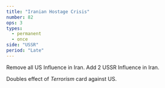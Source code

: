 ```yaml
---
title: "Iranian Hostage Crisis"
number: 82
ops: 3
types:
  - permanent
  - once
side: "USSR"
period: "Late"
---
```

Remove all US Influence in Iran. Add 2 USSR Influence in Iran.

Doubles effect of *Terrorism* card against US.
